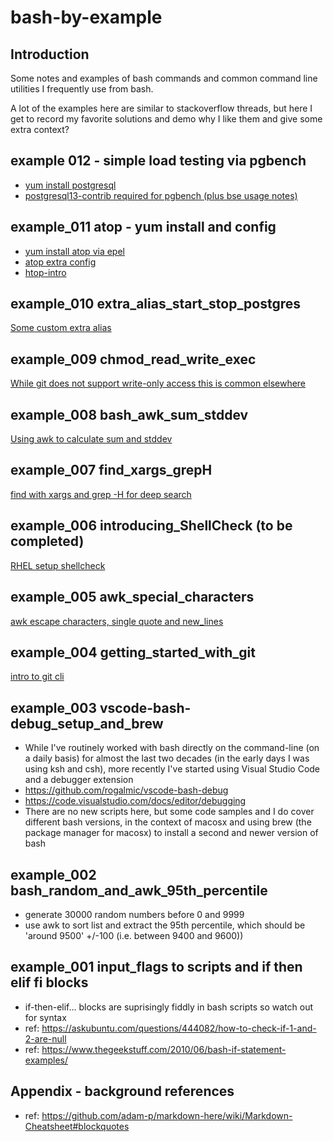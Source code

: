 # bash-by-example
## Introduction

Some notes and examples of bash commands and common command line utilities I frequently use from bash.

A lot of the examples here are similar to stackoverflow threads, but here I get to record my favorite solutions and demo why I like them and give some extra context?


## example 012 - simple load testing via pgbench

* [yum install postgresql](docs/yum-install-postgresql.md)
* [postgresql13-contrib required for pgbench (plus bse usage notes)](docs/postgresql13-contrib_required-for-pgbench.md)

## example_011 atop - yum install and config
* [yum install atop via epel](docs/yum-install-atop-via-epel.md)
* [atop extra config](docs/atop-extra-config.md)
* [htop-intro](docs/htop-intro.md)


## example_010 extra_alias_start_stop_postgres
[Some custom extra alias](example_010_extra_alias_start_stop_postgres/README.md)


## example_009 chmod_read_write_exec
[While git does not support write-only access this is common elsewhere](example_009_chmod_read_write_exec/README.md)

## example_008 bash_awk_sum_stddev
[Using awk to calculate sum and stddev](example_008_bash_awk_sum_stddev/README.md)

## example_007 find_xargs_grepH
[find with xargs and grep -H for deep search](example_007_find_xargs_grepH/README.md)

## example_006 introducing_ShellCheck (to be completed)
[RHEL setup shellcheck](example_006_introducing_ShellCheck/README.md)

## example_005 awk_special_characters
[awk escape characters, single quote and new_lines](example_005_awk_special_characters/README.md)

## example_004 getting_started_with_git
[intro to git cli](example_004_getting_started_with_git/README.md)

## example_003 vscode-bash-debug_setup_and_brew
- While I've routinely worked with bash directly on the command-line (on a daily basis) for almost the last two decades (in the early days I was using ksh and csh), more recently I've started using Visual Studio Code and a debugger extension
- https://github.com/rogalmic/vscode-bash-debug
- https://code.visualstudio.com/docs/editor/debugging
- There are no new scripts here, but some code samples and I do cover different bash versions, in the context of macosx and using brew (the package manager for macosx) to install a second and newer version of bash


## example_002 bash_random_and_awk_95th_percentile
- generate 30000 random numbers before 0 and 9999
- use awk to sort list and extract the 95th percentile, which should be 'around 9500' +/-100 (i.e. between 9400 and 9600))

## example_001 input_flags to scripts and if then elif fi blocks
- if-then-elif... blocks are suprisingly fiddly in bash scripts so watch out for syntax
- ref: https://askubuntu.com/questions/444082/how-to-check-if-1-and-2-are-null
- ref: https://www.thegeekstuff.com/2010/06/bash-if-statement-examples/


## Appendix - background references

- ref: https://github.com/adam-p/markdown-here/wiki/Markdown-Cheatsheet#blockquotes
